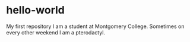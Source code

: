 # hello-world
My first repository
I am a student at Montgomery College. Sometimes on every other weekend I am a pterodactyl.
